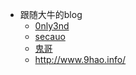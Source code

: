 * 跟随大牛的blog
    - [0nly3nd](http://0nly3nd.sinaapp.com/)
    - [secauo](http://secauo.com/)
    - [鬼哥](http://blog.csdn.net/guiguzi1110)
    - http://www.9hao.info/
